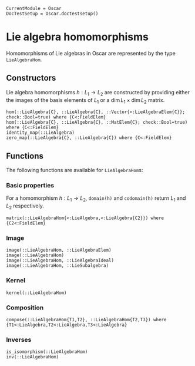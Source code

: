 ```@meta
CurrentModule = Oscar
DocTestSetup = Oscar.doctestsetup()
```

# Lie algebra homomorphisms

Homomorphisms of Lie algebras in Oscar are represented by the type
`LieAlgebraHom`.

## Constructors

Lie algebra homomorphisms $h: L_1 \to L_2$ are constructed by providing either
the images of the basis elements of $L_1$ or a $\dim L_1 \times \dim L_2$ matrix.

```@docs
hom(::LieAlgebra{C}, ::LieAlgebra{C}, ::Vector{<:LieAlgebraElem{C}}; check::Bool=true) where {C<:FieldElem}
hom(::LieAlgebra{C}, ::LieAlgebra{C}, ::MatElem{C}; check::Bool=true) where {C<:FieldElem}
identity_map(::LieAlgebra)
zero_map(::LieAlgebra{C}, ::LieAlgebra{C}) where {C<:FieldElem}
```

## Functions

The following functions are available for `LieAlgebraHom`s:

### Basic properties
For a homomorphism $h: L_1 \to L_2$, `domain(h)` and `codomain(h)` return $L_1$ and $L_2$ respectively.

```@docs
matrix(::LieAlgebraHom{<:LieAlgebra,<:LieAlgebra{C2}}) where {C2<:FieldElem}
```

### Image
```@docs
image(::LieAlgebraHom, ::LieAlgebraElem)
image(::LieAlgebraHom)
image(::LieAlgebraHom, ::LieAlgebraIdeal)
image(::LieAlgebraHom, ::LieSubalgebra)
```

### Kernel
```@docs
kernel(::LieAlgebraHom)
```

### Composition
```@docs
compose(::LieAlgebraHom{T1,T2}, ::LieAlgebraHom{T2,T3}) where {T1<:LieAlgebra,T2<:LieAlgebra,T3<:LieAlgebra}
```

### Inverses
```@docs
is_isomorphism(::LieAlgebraHom)
inv(::LieAlgebraHom)
```
